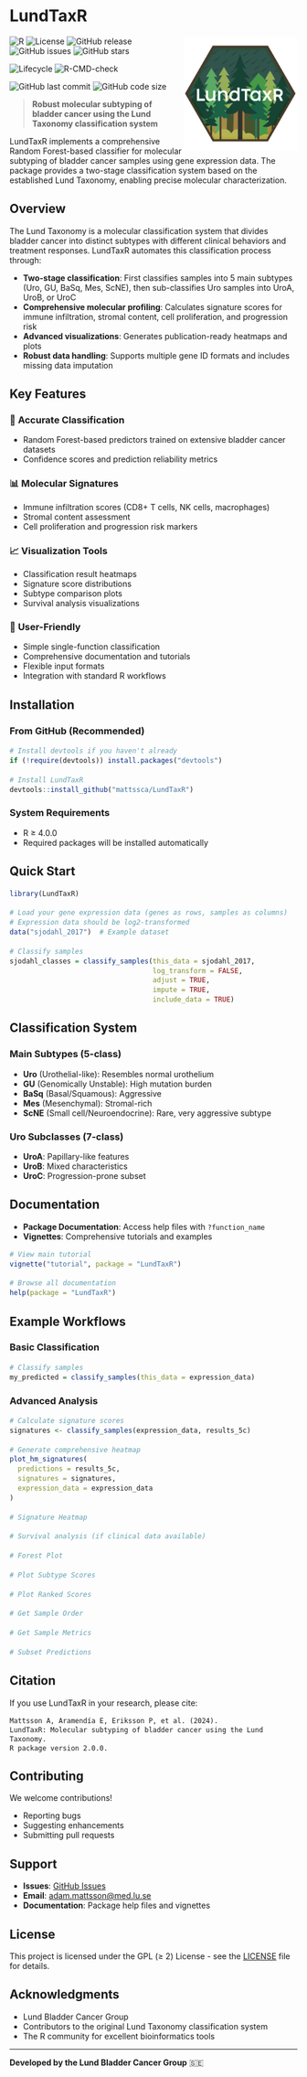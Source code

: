# LundTaxR

<img src="man/figures/logo.png" align="right" height="200" alt="LundTaxR logo" />

<!-- R Package Badges -->
![R](https://img.shields.io/badge/R-%E2%89%A54.0.0-blue)
![License](https://img.shields.io/badge/license-GPL%20(%E2%89%A5%202)-blue)
![GitHub release](https://img.shields.io/github/v/release/mattssca/LundTaxR)
![GitHub issues](https://img.shields.io/github/issues/mattssca/LundTaxR)
![GitHub stars](https://img.shields.io/github/stars/mattssca/LundTaxR)

<!-- Development Status -->
![Lifecycle](https://img.shields.io/badge/lifecycle-stable-brightgreen)
![R-CMD-check](https://github.com/mattssca/LundTaxR/workflows/R-CMD-check/badge.svg)

<!-- Package Stats -->
![GitHub last commit](https://img.shields.io/github/last-commit/mattssca/LundTaxR)
![GitHub code size](https://img.shields.io/github/languages/code-size/mattssca/LundTaxR)


> **Robust molecular subtyping of bladder cancer using the Lund Taxonomy classification system**

LundTaxR implements a comprehensive Random Forest-based classifier for molecular subtyping of bladder cancer samples using gene expression data. The package provides a two-stage classification system based on the established Lund Taxonomy, enabling precise molecular characterization.

## Overview

The Lund Taxonomy is a molecular classification system that divides bladder cancer into distinct subtypes with different clinical behaviors and treatment responses. LundTaxR automates this classification process through:

- **Two-stage classification**: First classifies samples into 5 main subtypes (Uro, GU, BaSq, Mes, ScNE), then sub-classifies Uro samples into UroA, UroB, or UroC
- **Comprehensive molecular profiling**: Calculates signature scores for immune infiltration, stromal content, cell proliferation, and progression risk
- **Advanced visualizations**: Generates publication-ready heatmaps and plots
- **Robust data handling**: Supports multiple gene ID formats and includes missing data imputation

## Key Features

### 🎯 **Accurate Classification**
- Random Forest-based predictors trained on extensive bladder cancer datasets
- Confidence scores and prediction reliability metrics

### 📊 **Molecular Signatures**
- Immune infiltration scores (CD8+ T cells, NK cells, macrophages)
- Stromal content assessment
- Cell proliferation and progression risk markers

### 📈 **Visualization Tools**
- Classification result heatmaps
- Signature score distributions
- Subtype comparison plots
- Survival analysis visualizations

### 🔧 **User-Friendly**
- Simple single-function classification
- Comprehensive documentation and tutorials
- Flexible input formats
- Integration with standard R workflows

## Installation

### From GitHub (Recommended)
```r
# Install devtools if you haven't already
if (!require(devtools)) install.packages("devtools")

# Install LundTaxR
devtools::install_github("mattssca/LundTaxR")
```

### System Requirements
- R ≥ 4.0.0
- Required packages will be installed automatically

## Quick Start

```r
library(LundTaxR)

# Load your gene expression data (genes as rows, samples as columns)
# Expression data should be log2-transformed
data("sjodahl_2017")  # Example dataset

# Classify samples
sjodahl_classes = classify_samples(this_data = sjodahl_2017, 
                                   log_transform = FALSE, 
                                   adjust = TRUE, 
                                   impute = TRUE, 
                                   include_data = TRUE)

```

## Classification System

### Main Subtypes (5-class)
- **Uro** (Urothelial-like): Resembles normal urothelium
- **GU** (Genomically Unstable): High mutation burden
- **BaSq** (Basal/Squamous): Aggressive
- **Mes** (Mesenchymal): Stromal-rich
- **ScNE** (Small cell/Neuroendocrine): Rare, very aggressive subtype

### Uro Subclasses (7-class)
- **UroA**: Papillary-like features
- **UroB**: Mixed characteristics  
- **UroC**: Progression-prone subset

## Documentation

- **Package Documentation**: Access help files with `?function_name`
- **Vignettes**: Comprehensive tutorials and examples

```r
# View main tutorial
vignette("tutorial", package = "LundTaxR")

# Browse all documentation
help(package = "LundTaxR")
```

## Example Workflows

### Basic Classification
```r
# Classify samples
my_predicted = classify_samples(this_data = expression_data)
```

### Advanced Analysis
```r
# Calculate signature scores
signatures <- classify_samples(expression_data, results_5c)

# Generate comprehensive heatmap
plot_hm_signatures(
  predictions = results_5c,
  signatures = signatures,
  expression_data = expression_data
)

# Signature Heatmap

# Survival analysis (if clinical data available)

# Forest Plot

# Plot Subtype Scores

# Plot Ranked Scores

# Get Sample Order

# Get Sample Metrics

# Subset Predictions

```

## Citation

If you use LundTaxR in your research, please cite:

```
Mattsson A, Aramendía E, Eriksson P, et al. (2024). 
LundTaxR: Molecular subtyping of bladder cancer using the Lund Taxonomy. 
R package version 2.0.0.
```

## Contributing

We welcome contributions!
- Reporting bugs
- Suggesting enhancements  
- Submitting pull requests

## Support

- **Issues**: [GitHub Issues](https://github.com/mattssca/LundTaxR/issues)
- **Email**: adam.mattsson@med.lu.se
- **Documentation**: Package help files and vignettes

## License

This project is licensed under the GPL (≥ 2) License - see the [LICENSE](LICENSE) file for details.

## Acknowledgments

- Lund Bladder Cancer Group
- Contributors to the original Lund Taxonomy classification system
- The R community for excellent bioinformatics tools

---

**Developed by the Lund Bladder Cancer Group** 🇸🇪
